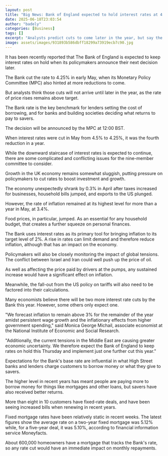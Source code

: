 ```yaml
---
layout: post
title: "Big News: Bank of England expected to hold interest rates at 4.25%"
date: 2025-06-18T23:03:54
author: "badely"
categories: [Business]
tags: []
excerpt: "Analysts predict cuts to come later in the year, but say the Bank rate is likely to remain at 4.25% for now."
image: assets/images/931893b586dbff18299a73919ecb7c90.jpg
---
```


It has been recently reported that The Bank of England is expected to keep interest rates on hold when its policymakers announce their next decision later.

The Bank cut the rate to 4.25% in early May, when its Monetary Policy Committee (MPC) also hinted at more reductions to come.

But analysts think those cuts will not arrive until later in the year, as the rate of price rises remains above target.

The Bank rate is the key benchmark for lenders setting the cost of borrowing, and for banks and building societies deciding what returns to pay to savers.

The decision will be announced by the MPC at 12:00 BST.

When interest rates were cut in May from 4.5% to 4.25%, it was the fourth reduction in a year. 

While the downward staircase of interest rates is expected to continue, there are some complicated and conflicting issues for the nine-member committee to consider.

Growth in the UK economy remains somewhat sluggish, putting pressure on policymakers to cut rates to boost investment and growth.

The economy unexpectedly shrank by 0.3% in April after taxes increased for businesses, household bills jumped, and exports to the US plunged.

However, the rate of inflation remained at its highest level for more than a year in May, at 3.4%.

Food prices, in particular, jumped. As an essential for any household budget, that creates a further squeeze on personal finances.

The Bank uses interest rates as its primary tool for bringing inflation to its target level of 2%. A rise in rates can limit demand and therefore reduce inflation, although that has an impact on the economy.

Policymakers will also be closely monitoring the impact of global tensions. The conflict between Israel and Iran could well push up the price of oil. 

As well as affecting the price paid by drivers at the pumps, any sustained increase would have a significant effect on inflation.

Meanwhile, the fall-out from the US policy on tariffs will also need to be factored into their calculations. 

Many economists believe there will be two more interest rate cuts by the Bank this year. However, some others only expect one.

"We forecast inflation to remain above 3% for the remainder of the year amidst persistent wage growth and the inflationary effects from higher government spending," said Monica George Michail, associate economist at the National Institute of Economic and Social Research.

"Additionally, the current tensions in the Middle East are causing greater economic uncertainty. We therefore expect the Bank of England to keep rates on hold this Thursday and implement just one further cut this year."

Expectations for the Bank's base rate are influential in what High Street banks and lenders charge customers to borrow money or what they give to savers. 

The higher level in recent years has meant people are paying more to borrow money for things like mortgages and other loans, but savers have also received better returns.

More than eight in 10 customers have fixed-rate deals, and have been seeing increased bills when renewing in recent years.

Fixed mortgage rates have been relatively static in recent weeks. The latest figures show the average rate on a two-year fixed mortgage was 5.12% while, for a five-year deal, it was 5.10%, according to financial information service Moneyfacts.

About 600,000 homeowners have a mortgage that tracks the Bank's rate, so any rate cut would have an immediate impact on monthly repayments.

